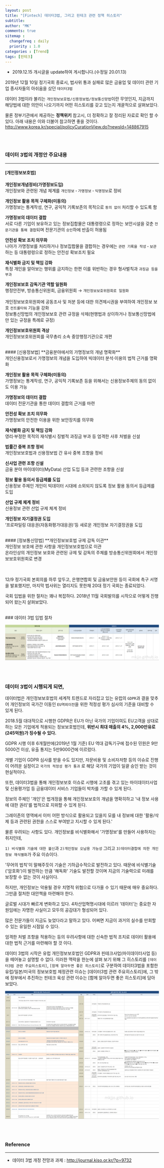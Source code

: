 ```yaml
---
layout: post
title: "[Fintech] 데이터3법, 그리고 핀테크 관련 정책 히스토리"
subtitle:
author: "MK"
comments: true
sitemap :
  changefreq : daily
  priority : 1.0
categories : [Trend]
tags: [핀테크]
---
```


* 2019.12.15 개시글을 update하여 게시합니다.(수정일 20.01.13)


2019년 12월 10일 정기국회 종료시, 법사위 통과 실패로 많은 금융업 및 데이터 관련 기업 종사자들의 아쉬움을 샀던 `데이터3법`

데이터 3법이라 불리는 `개인정보보호법/신용정보법/정보통신망법`이란 무엇인지,
지금까지 해당법에 대한 의안이 나오기까지 어떤 히스토리를 갖고 있는지
개괄적으로 살펴보았다.

물론 정부기관에서 제공하는 **정책위키** 참고시, 더 정확하고 잘 정리된 자료로 확인 할 수 있다. 아래 내용은 이와 더불어 참고하면 좋을 것이다.
http://www.korea.kr/special/policyCurationView.do?newsId=148867915


<br><br>
### 데이터 3법의 개정안 주요내용
---

#### [개인정보보호법]
**개인정보개념정비(가명정보도입)**<br>
개인정보와 관련된 개념 체계를 `개인정보‧가명정보‧익명정보`로 정비		<br>

**개인정보 활용 목적 구체화(미동의)**<br>
가명정보는 통계작성, 연구, 공익적 기록보존의 목적으로 `동의 없이` 처리할 수 있도록 함		<br>

**가명정보의 데이터 결합**<br>
서로 다른 기업이 보유하고 있는 정보집합물은 대통령령으로 정하는 보안시설을 갖춘 `전문기관을 통해 결합`되며 전문기관의 `승인`하에 반출이 허용됨	<br>

**안전성 확보 조치 의무화**<br>
나아가 가명정보를 처리하거나 정보집합물을 결합하는 경우에는 `관련 기록을 작성‧보관`하는 등 대통령령으로 정하는 안전성 확보조치 필요		<br>

**재식별화 금지 및 책임 강화**<br>
특정 개인을 알아보는 행위를 금지하는 한편 이를 위반하는 경우 형사벌칙과 `과징금 등을 부과`<br>

**개인정보보호 감독기관 역할 일원화**<br>
행정안전부, 방송통신위원회, 금융위원회 → `개인정보보호위원회로 일원화`<br>		
개인정보보호위원회에 공동조사 및 처분 등에 대한 의견제시권을 부여하여 개인정보 보호 `컨트롤타워` 기능을 강화	<br>
정보통신망법의 개인정보보호 관련 규정을 삭제(현행법과 상이하거나 정보통신망법에만 있는 규정을 특례로 규정)	<br>

**개인정보보호위원회 격상**<br>
개인정보보호위원회를 국무총리 소속 중앙행정기관으로 개편<br>		

<br>
#### [신용정보법]
**금융분야에서의 가명정보의 개념 명확화**<br>
개인신용정보로서 가명정보의 개념을 도입하여 빅데이터 분석·이용의 법적 근거를 명확화	<br>			

**개인정보 활용 목적 구체화(미동의)**<br>
가명정보는 통계작성, 연구, 공익적 기록보존 등을 위해서는 신용정보주체의 동의 없이도 이용 가능	<br>			

**가명정보의 데이터 결합**<br>
데이터 전문기관을 통한 데이터 결합의 근거를 마련<br>		

**안전성 확보 조치 의무화**<br>
가명정보의 안전한 이용을 위한 보안장치를 의무화<br>		

**재식별화 금지 및 책임 강화**<br>
영리·부정한 목적의 재식별시 징벌적 과징금 부과 등 엄격한 사후 처벌을 신설<br>			

**법률간 중복 조항 정비**<br>
개인정보보호법과 신용정보법 간 유사 중복 조항을 정비<br>

**신사업 관련 조항 신설**<br>
금융 분야 마이데이터(MyData) 산업 도입 등과 관련한 조항을 신설<br>

**정보 활용 동의서 등급제를 도입**<br>
신용정보 주체인 개인이 빅데이터 시대에 소외되지 않도록 정보 활용 동의서 등급제를 도입<br>				

**산업 규제 체계 정비**<br>
신용정보 관련 산업 규제 체계 정비<br>

**개인정보 자기결정권 도입**<br>
‘프로파일링 대응권(자동화평가대응권)'등 새로운 개인정보 자기결정권을 도입<br>				

<br>
#### [정보통신망법]
**개인정보보호법 규제 감독 이관**<br>
개인정보 보호에 관한 사항을 개인정보보호법으로 이관<br>		
온라인상의 개인정보 보호와 관련된 규제 및 감독의 주체를 방송통신위원회에서 개인정보보호위원회로 변경		

<br><br>
12/9 정기국회 본회의를 하루 앞두고,
은행연합회 및 금융보안원 등이 국회에 촉구 서명을 발표했지만,
마지막 법사위는 열리지도 못한채 20대 정기 국회는 종료되었다.

국회 입법을 위한 절차는 꽤나 복잡하다.
2018년 11월 국회발의를 시작으로 어떻게 진행되어 왔는지 살펴보았다.

<br>
### 데이터 3법 입법 절차

![img_area](/img/posting/2019-12-15-001-data_law2.png)



<br><br>
### 데이터 3법이 시행되게 되면,

데이터법은 개인정보보호법의 세계적 트렌드로 자리잡고 있는 유럽의 `GDPR`과 결을 맞추어 개인정보의 국가간 이동인 `EU역외이전`을 위한 적정성 평가 심사의 기준을 대비할 수 있게 된다.

2018.5월 대대적으로 시행한 GDPR은 EU가 아닌 국가의 기업이여도 EU고객을 상대로하는 모든 기업에게 적용되는 정보보호법인데, **위반시 최대 매출의 4%, 2,000만유로(245억원)가 징수될 수 있다.**

GDPR 시행 이후 6개월만에(2019년 1월 기준) EU 역대 감독기구에 접수된 민원은 9만5000건 이상, 유출 통지는 5만9000건에 이르렀다.

개별 기업이 GDPR 심사를 받을 수도 있지만, 자문비용 및 소비자저항 등의 이슈로 진행이 어려운 실정이고 `국가의 적정성 평가 통과` 로 해당 국가의 기업이 일괄 승인 받는 것이 현실적이다.

또한, 데이터3법을 통해 개인정보보호 이슈로 시행에 고초를 겪고 있는 마이데이터사업 및 신용평가업 등 금융데이터 서비스 기업들이 박차를 가할 수 있게 된다.

정보의 주체인 '개인'은 법개정을 통해 개인정보보호의 개념을 명확히하고 '내 정보 사용에 대한 권리'를 법적으로 지위할 수 있게 된다.

그레이존의 영역에서 이미 어떤 방식으로 활용되고 있을지 모를 내 정보에 대한 '활용/삭제 등과 관련된 권한을 스스로 부여받고 지시할 수 있게 된다.'


물론 우려되는 사항도 있다.
개인정보를 비식별화해서 '가명정보'를 만들어 사용하자는 취지인데,

`1) 비식별화 기술에 대한 불신`과 `2)개인정보 오남용 가능성` 그리고 `3)데이터결합에 의한 개인정보 재식별화`가 주요 이슈이다.

'무어의 법칙'이 말해주듯이 기술은 기하급수적으로 발전하고 있다. 때문에 비식별기술('암호화')이 발전하는 만큼 '해독화' 기술도 발전할 것이며 지금의 기술력으로 미래를 보장할 수 없는 것이 사실이다.

하지만, 개인정보는 악용될 경우 치명적 위협으로 다가올 수 있기 때문에 매우 중요하다. 그만큼 절처한 대안책을 마련해야 한다.


글로벌 시대가 빠르게 변화하고 있다.
4차산업혁명시대에 이르러 '데이터'는 중요한 자원임에는 자명한 사실이고 모두의 공감대가 형성되어 있다.

많은 전문가들이 지금도 늦었다라고 말하고 있다. 어쩌면 지금이 과거의 실수를 만회할 수 있는 유일한 시점일 수 있다.

엄격한 처벌 조항을 적용하는 등의 우려사항에 대한 신속한 법적 조치로 데이터 활용에 대한 법적 근거를 마련해야 할 것 이다.


데이터 3법의 시작은 유럽 개인정보보호법인 GDPR과 핀테크사업(마이데이터사업 등)을 떼어놓고 설명할 수 없다. 이러한 맥락을 한눈에 살펴 보기 위해 그 히스토리를 `[데이터3법 관련 주요히스토리]`, `[함께 알아두면 좋은 히스토리]`로 구분하여
데이터3법을 포함한 유럽/일본/미국의 정보보호법 제정관련 이슈는 [데이터3법 관련 주요히스토리]에, 그 밖에 정부에서 추진하는 핀테크 육성 관련 이슈는 [함께 알아두면 좋은 히스토리]에 담아보았다.


![img_area](/img/posting/2019-12-15-001-data_law.png)






<br><br>

### **Reference**
---
- 데이터 3법 개정 전망과 과제 : http://journal.kiso.or.kr/?p=9732
<br>
